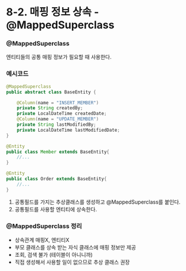 # 8-2. 매핑 정보 상속 - @MappedSuperclass

### @MappedSuperclass

엔티티들의 공통 매핑 정보가 필요할 때 사용한다.



### 예시코드

```java
@MappedSuperclass
public abstract class BaseEntity {

    @Column(name = "INSERT_MEMBER")
    private String createdBy;
    private LocalDateTime createdDate;
    @Column(name = "UPDATE_MEMBER")
    private String lastModifiedBy;
    private LocalDateTime lastModifiedDate;
}

@Entity 
public class Member extends BaseEntity{
	//...
}

@Entity 
public class Order extends BaseEntity{
	//...
}
```

1. 공통필드를 가지는 추상클래스를 생성하고 @MappedSuperclass를 붙인다.
2. 공통필드를 사용할 엔티티에 상속한다.





### @MappedSuperclass 정리

- 상속관계 매핑X, 엔티티X
- 부모 클래스를 상속 받는 자식 클래스에 매핑 정보만 제공
- 조회, 검색 불가 (테이블이 아니니까)
- 직접 생성해서 사용할 일이 없으므로 추상 클래스 권장
